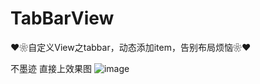 # TabBarView
❤❀自定义View之tabbar，动态添加item，告别布局烦恼❀❤

不墨迹 直接上效果图
![image](https://github.com/Android-xiaole/TabBarView/tabbarview.gif)
